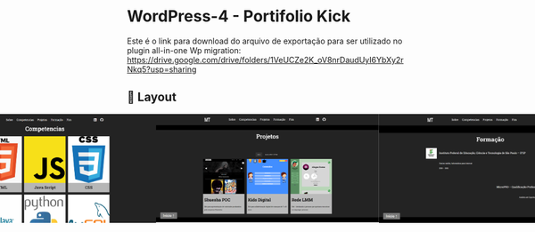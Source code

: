 # WordPress-4 - Portifolio Kick

Este é o link para download do arquivo de exportação para ser utilizado no plugin all-in-one Wp migration:
https://drive.google.com/drive/folders/1VeUCZe2K_oV8nrDaudUyI6YbXy2rNkq5?usp=sharing

## 🎨 Layout

<p align="center" style="display: flex; align-items: flex-start; justify-content: center;">
  <img alt="Sobre" title="#Sobre" src="./fotos/sobre.PNG" width="400px">
	
  <img alt="Competencias" title="#Competencias" src="./fotos/competencias.PNG" width="400px">

  <img alt="Projetos" title="#Projetos" src="./fotos/projetos.PNG" width="400px">
  
  <img alt="Formacao" title="#Formacao" src="./fotos/formacao.PNG" width="400px">
  
  <img alt="Carreira" title="#Carreira" src="./fotos/carreira.PNG" width="400px">
</p>
